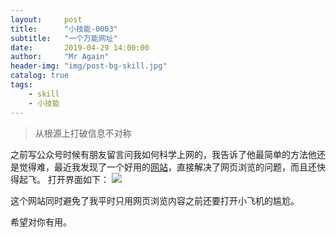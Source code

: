 ```yaml
---
layout:     post 
title:      "小技能-0003"
subtitle:   "一个万能网址" 
date:       2019-04-29 14:00:00
author:     "Mr Again"
header-img: "img/post-bg-skill.jpg"
catalog: true
tags:
    - skill
    - 小技能
---
```


> 从根源上打破信息不对称

之前写公众号时候有朋友留言问我如何科学上网的，我告诉了他最简单的方法他还是觉得难，最近我发现了一个好用的[网站](https://zjcqoo.github.io/?from=timeline)，直接解决了网页浏览的问题，而且还快得起飞。
打开界面如下：
![](http://ww1.sinaimg.cn/large/aaad9794ly1g2jhlu38w1j211y0lc771.jpg)

这个网站同时避免了我平时只用网页浏览内容之前还要打开小飞机的尴尬。

希望对你有用。